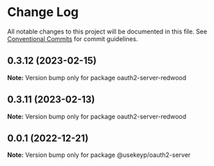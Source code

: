 # Change Log

All notable changes to this project will be documented in this file.
See [Conventional Commits](https://conventionalcommits.org) for commit guidelines.

## 0.3.12 (2023-02-15)

**Note:** Version bump only for package oauth2-server-redwood





## 0.3.11 (2023-02-13)

**Note:** Version bump only for package oauth2-server-redwood





## 0.0.1 (2022-12-21)

**Note:** Version bump only for package @usekeyp/oauth2-server
